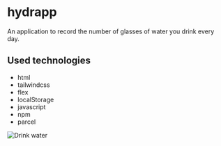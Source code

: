 # hydrapp
An application to record the number of glasses of water you drink every day.

## Used technologies
- html
- tailwindcss
- flex
- localStorage
- javascript
- npm
- parcel

![Drink water](https://hydrapp-mb.netlify.app/og.png)
